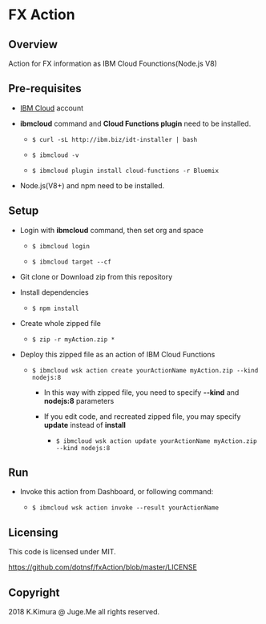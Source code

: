 # FX Action

## Overview

Action for FX information as IBM Cloud Founctions(Node.js V8)


## Pre-requisites

- [IBM Cloud](http://bluemix.net/) account

- **ibmcloud** command and **Cloud Functions plugin** need to be installed.

    - `$ curl -sL http://ibm.biz/idt-installer | bash`

    - `$ ibmcloud -v`

    - `$ ibmcloud plugin install cloud-functions -r Bluemix`

- Node.js(V8+) and npm need to be installed.


## Setup

- Login with **ibmcloud** command, then set org and space

    - `$ ibmcloud login`

    - `$ ibmcloud target --cf`

- Git clone or Download zip from this repository

- Install dependencies

    - `$ npm install`

- Create whole zipped file

    - `$ zip -r myAction.zip *`

- Deploy this zipped file as an action of IBM Cloud Functions

    - `$ ibmcloud wsk action create yourActionName myAction.zip --kind nodejs:8`

        - In this way with zipped file, you need to specify **--kind** and **nodejs:8** parameters

        - If you edit code, and recreated zipped file, you may specify **update** instead of **install**

            - `$ ibmcloud wsk action update yourActionName myAction.zip --kind nodejs:8`


## Run

- Invoke this action from Dashboard, or following command:

    - `$ ibmcloud wsk action invoke --result yourActionName`


## Licensing

This code is licensed under MIT.

https://github.com/dotnsf/fxAction/blob/master/LICENSE


## Copyright

2018 K.Kimura @ Juge.Me all rights reserved.
